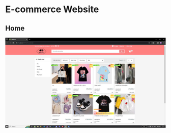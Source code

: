 # E-commerce Website
## Home
![image alt](https://github.com/ngoctrang1903/E-commerce-Website/blob/684942bc8ab8d02fabcd1649d432154480f1b627/z5788071603146_a50f6273e5e5ae8bb3b6d3e88ce1aee4.jpg)



